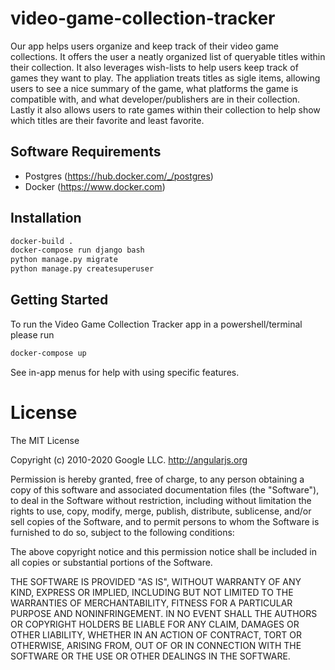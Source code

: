 # video-game-collection-tracker
Our app helps users organize and keep track of their video game collections. It offers the user a neatly organized list of queryable titles within their collection. It also leverages wish-lists to help users keep track of games they want to play. The appliation treats titles as sigle items, allowing users to see a nice summary of the game, what platforms the game is compatible with, and what developer/publishers are in their collection. Lastly it also allows users to rate games within their collection to help show which titles are their favorite and least favorite. 

## Software Requirements
* Postgres (https://hub.docker.com/_/postgres)
* Docker (https://www.docker.com)

## Installation
```bash
docker-build .
docker-compose run django bash
python manage.py migrate
python manage.py createsuperuser
```

## Getting Started
To run the Video Game Collection Tracker app in a powershell/terminal please run
```bash
docker-compose up
```
See in-app menus for help with using specific features.

# License
The MIT License

Copyright (c) 2010-2020 Google LLC. http://angularjs.org

Permission is hereby granted, free of charge, to any person obtaining a copy
of this software and associated documentation files (the "Software"), to deal
in the Software without restriction, including without limitation the rights
to use, copy, modify, merge, publish, distribute, sublicense, and/or sell
copies of the Software, and to permit persons to whom the Software is
furnished to do so, subject to the following conditions:

The above copyright notice and this permission notice shall be included in
all copies or substantial portions of the Software.

THE SOFTWARE IS PROVIDED "AS IS", WITHOUT WARRANTY OF ANY KIND, EXPRESS OR
IMPLIED, INCLUDING BUT NOT LIMITED TO THE WARRANTIES OF MERCHANTABILITY,
FITNESS FOR A PARTICULAR PURPOSE AND NONINFRINGEMENT. IN NO EVENT SHALL THE
AUTHORS OR COPYRIGHT HOLDERS BE LIABLE FOR ANY CLAIM, DAMAGES OR OTHER
LIABILITY, WHETHER IN AN ACTION OF CONTRACT, TORT OR OTHERWISE, ARISING FROM,
OUT OF OR IN CONNECTION WITH THE SOFTWARE OR THE USE OR OTHER DEALINGS IN
THE SOFTWARE.